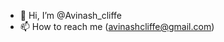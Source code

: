 - 👋 Hi, I’m @Avinash_cliffe
- 📫 How to reach me (avinashcliffe@gmail.com)

<!---
Avinashcliffe/Avinashcliffe is a ✨ special ✨ repository because its `README.md` (this file) appears on your GitHub profile.
You can click the Preview link to take a look at your changes.
--->
